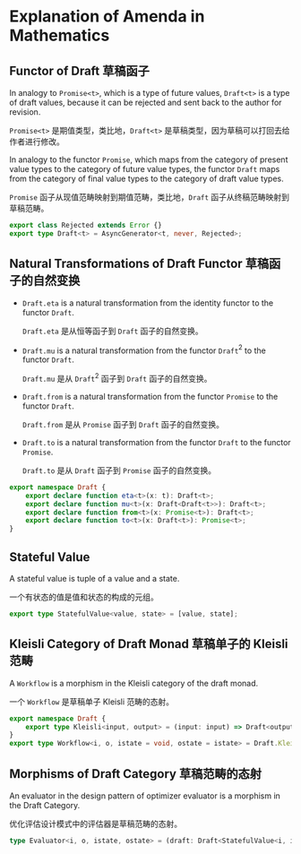 # Explanation of Amenda in Mathematics

## Functor of Draft 草稿函子

In analogy to `Promise<t>`, which is a type of future values, `Draft<t>` is a type of draft values, because it can be rejected and sent back to the author for revision.

`Promise<t>` 是期值类型，类比地，`Draft<t>` 是草稿类型，因为草稿可以打回去给作者进行修改。

In analogy to the functor `Promise`, which maps from the category of present value types to the category of future value types, the functor `Draft` maps from the category of final value types to the category of draft value types.

`Promise` 函子从现值范畴映射到期值范畴，类比地，`Draft` 函子从终稿范畴映射到草稿范畴。

```ts
export class Rejected extends Error {}
export type Draft<t> = AsyncGenerator<t, never, Rejected>;
```

## Natural Transformations of Draft Functor 草稿函子的自然变换

-	`Draft.eta` is a natural transformation from the identity functor to the functor `Draft`.

	`Draft.eta` 是从恒等函子到 `Draft` 函子的自然变换。

-	`Draft.mu` is a natural transformation from the functor `Draft`$^2$ to the functor `Draft`.

	`Draft.mu` 是从 `Draft`$^2$ 函子到 `Draft` 函子的自然变换。

-	`Draft.from` is a natural transformation from the functor `Promise` to the functor `Draft`.

	`Draft.from` 是从 `Promise` 函子到 `Draft` 函子的自然变换。

-	`Draft.to` is a natural transformation from the functor `Draft` to the functor `Promise`.

	`Draft.to` 是从 `Draft` 函子到 `Promise` 函子的自然变换。

```ts
export namespace Draft {
	export declare function eta<t>(x: t): Draft<t>;
	export declare function mu<t>(x: Draft<Draft<t>>): Draft<t>;
	export declare function from<t>(x: Promise<t>): Draft<t>;
	export declare function to<t>(x: Draft<t>): Promise<t>;
}
```

## Stateful Value

A stateful value is tuple of a value and a state.

一个有状态的值是值和状态的构成的元组。

```ts
export type StatefulValue<value, state> = [value, state];
```

## Kleisli Category of Draft Monad 草稿单子的 Kleisli 范畴

A `Workflow` is a morphism in the Kleisli category of the draft monad.

一个 `Workflow` 是草稿单子 Kleisli 范畴的态射。

```ts
export namespace Draft {
	export type Kleisli<input, output> = (input: input) => Draft<output>;
}
export type Workflow<i, o, istate = void, ostate = istate> = Draft.Kleisli<StatefulValue<i, istate>, StatefulValue<o, ostate>>;
```

## Morphisms of Draft Category 草稿范畴的态射

An evaluator in the design pattern of optimizer evaluator is a morphism in the Draft Category.

优化评估设计模式中的评估器是草稿范畴的态射。

```ts
type Evaluator<i, o, istate, ostate> = (draft: Draft<StatefulValue<i, istate>>) => Draft<StatefulValue<o, ostate>>;
```

